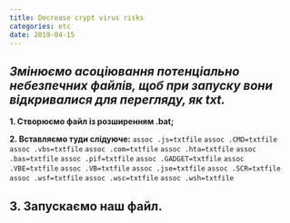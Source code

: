 ```yaml
---
title: Decrease crypt virus risks
categories: etc
date: 2019-04-15
---
```


_Змінюємо асоціювання потенціально небезпечних файлів, щоб при запуску вони відкривалися для перегляду, як txt._
-----
**1. Створюємо файл із розширенням .bat;**

**2. Вставляємо туди слідуюче:**
`assoc .js=txtfile`
`assoc .CMD=txtfile`
`assoc .vbs=txtfile`
`assoc .com=txtfile`
`assoc .hta=txtfile`
`assoc .bas=txtfile`
`assoc .pif=txtfile`
`assoc .GADGET=txtfile`
`assoc .VBE=txtfile`
`assoc .VB=txtfile`
`assoc .jse=txtfile`
`assoc .SCR=txtfile`
`assoc .wsf=txtfile`
`assoc .wsc=txtfile`
`assoc .wsh=txtfile`

**3. Запускаємо наш файл.**
-----